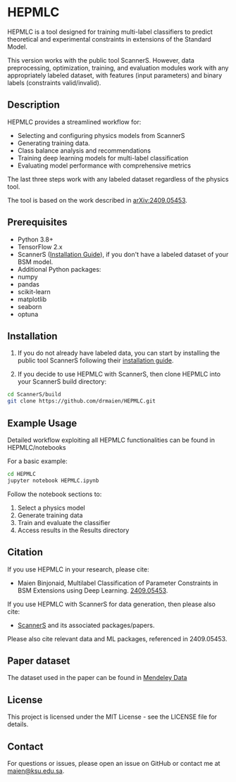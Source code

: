# HEPMLC 

HEPMLC is a tool designed for training multi-label classifiers to predict theoretical and experimental constraints in extensions of the Standard Model. 

This version works with the public tool ScannerS. However, data preprocessing, optimization, training, and evaluation modules work with any appropriately labeled dataset, with features (input parameters) and binary labels (constraints valid/invalid).

## Description

HEPMLC provides a streamlined workflow for:
- Selecting and configuring physics models from ScannerS
- Generating training data.
- Class balance analysis and recommendations 
- Training deep learning models for multi-label classification
- Evaluating model performance with comprehensive metrics

The last three steps work with any labeled dataset regardless of the physics tool.

The tool is based on the work described in [arXiv:2409.05453](https://arxiv.org/abs/2409.05453).

## Prerequisites

- Python 3.8+
- TensorFlow 2.x
- ScannerS ([Installation Guide](https://gitlab.com/jonaswittbrodt/ScannerS)), if you don't have a labeled dataset of your BSM model.
- Additional Python packages:
 - numpy
 - pandas
 - scikit-learn 
 - matplotlib
 - seaborn
 - optuna

## Installation

1. If you do not already have labeled data, you can start by installing the public tool ScannerS following their [installation guide](https://gitlab.com/jonaswittbrodt/ScannerS).

2. If you decide to use HEPMLC with ScannerS, then clone HEPMLC into your ScannerS build directory:
```bash
cd ScannerS/build
git clone https://github.com/drmaien/HEPMLC.git
```

## Example Usage
Detailed workflow exploiting all HEPMLC functionalities can be found in HEPMLC/notebooks

For a basic example:
```bash
cd HEPMLC
jupyter notebook HEPMLC.ipynb 
```

Follow the notebook sections to:
1. Select a physics model
2. Generate training data
3. Train and evaluate the classifier
4. Access results in the Results directory

## Citation
If you use HEPMLC in your research, please cite:
- Maien Binjonaid, Multilabel Classification of Parameter Constraints in BSM Extensions using Deep Learning. [2409.05453]( 	
https://doi.org/10.48550/arXiv.2409.05453).

If you use HEPMLC with ScannerS for data generation, then please also cite:
- [ScannerS](https://gitlab.com/jonaswittbrodt/ScannerS) and its associated packages/papers.

Please also cite relevant data and ML packages, referenced in 2409.05453.

## Paper dataset

The dataset used in the paper can be found in [Mendeley Data](https://data.mendeley.com/preview/sg699fykng?a=c4f6d85c-fd4d-44ad-a1ad-006980900289)

## License
This project is licensed under the MIT License - see the LICENSE file for details.

## Contact
For questions or issues, please open an issue on GitHub or contact me at maien@ksu.edu.sa.
